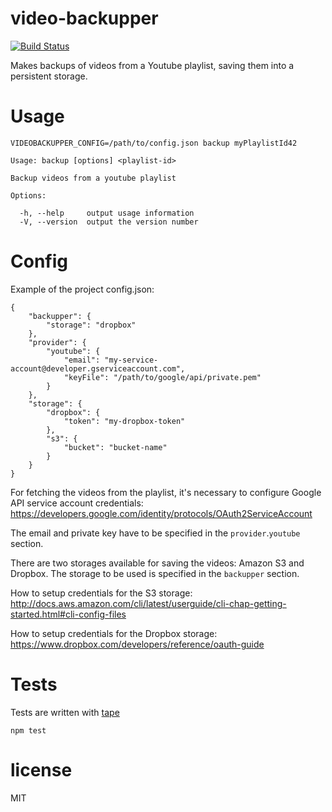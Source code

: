 # video-backupper

[![Build Status](https://travis-ci.org/hugo-cardenas/video-backupper.svg?branch=master)](https://travis-ci.org/hugo-cardenas/video-backupper)

Makes backups of videos from a Youtube playlist, saving them into a persistent storage.

# Usage
```
VIDEOBACKUPPER_CONFIG=/path/to/config.json backup myPlaylistId42
```
```  
Usage: backup [options] <playlist-id>

Backup videos from a youtube playlist

Options:

  -h, --help     output usage information
  -V, --version  output the version number
```

# Config

Example of the project config.json:
```
{
    "backupper": {
        "storage": "dropbox"
    },
    "provider": {
        "youtube": {
            "email": "my-service-account@developer.gserviceaccount.com",
            "keyFile": "/path/to/google/api/private.pem"
        }
    },
    "storage": {
        "dropbox": {
            "token": "my-dropbox-token"
        },
        "s3": {
            "bucket": "bucket-name"
        }
    }
}
```

For fetching the videos from the playlist, it's necessary to configure Google API service account credentials: https://developers.google.com/identity/protocols/OAuth2ServiceAccount

The email and private key have to be specified in the `provider`.`youtube` section.

There are two storages available for saving the videos: Amazon S3 and Dropbox. The storage to be used is specified in the `backupper` section.

How to setup credentials for the S3 storage: http://docs.aws.amazon.com/cli/latest/userguide/cli-chap-getting-started.html#cli-config-files

How to setup credentials for the Dropbox storage: https://www.dropbox.com/developers/reference/oauth-guide

# Tests
Tests are written with [tape](https://github.com/substack/tape)

```
npm test
```

# license

MIT
